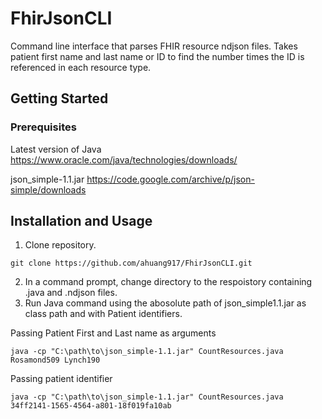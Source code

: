# FhirJsonCLI
Command line interface that parses FHIR resource ndjson files. Takes patient first name and last name or ID to find the number times the ID is referenced in each resource type.

## Getting Started

### Prerequisites
Latest version of Java https://www.oracle.com/java/technologies/downloads/

json_simple-1.1.jar https://code.google.com/archive/p/json-simple/downloads

## Installation and Usage
1. Clone repository.
```
git clone https://github.com/ahuang917/FhirJsonCLI.git
```
2. In a command prompt, change directory to the respoistory containing .java and .ndjson files.
3. Run Java command using the abosolute path of json_simple1.1.jar as class path and with Patient identifiers.

Passing Patient First and Last name as arguments
```
java -cp "C:\path\to\json_simple-1.1.jar" CountResources.java Rosamond509 Lynch190
```
Passing patient identifier
```
java -cp "C:\path\to\json_simple-1.1.jar" CountResources.java 34ff2141-1565-4564-a801-18f019fa10ab
```

